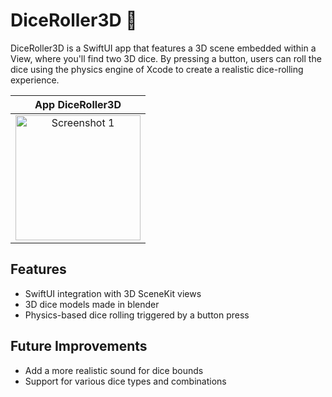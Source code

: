 # DiceRoller3D 🎲 

DiceRoller3D is a SwiftUI app that features a 3D scene embedded within a View, where you'll find two 3D dice. By pressing a button, users can roll the dice using the physics engine of Xcode to create a realistic dice-rolling experience.

| App DiceRoller3D | 
|:--------:|
| <img src="https://user-images.githubusercontent.com/105247375/234119834-d46fb514-df61-47f0-a4b7-166ff10fa73a.png" alt="Screenshot 1" title="Screenshot 1" width="200"> | 


## Features

- SwiftUI integration with 3D SceneKit views
- 3D dice models made in blender
- Physics-based dice rolling triggered by a button press

## Future Improvements

- Add a more realistic sound for dice bounds
- Support for various dice types and combinations


